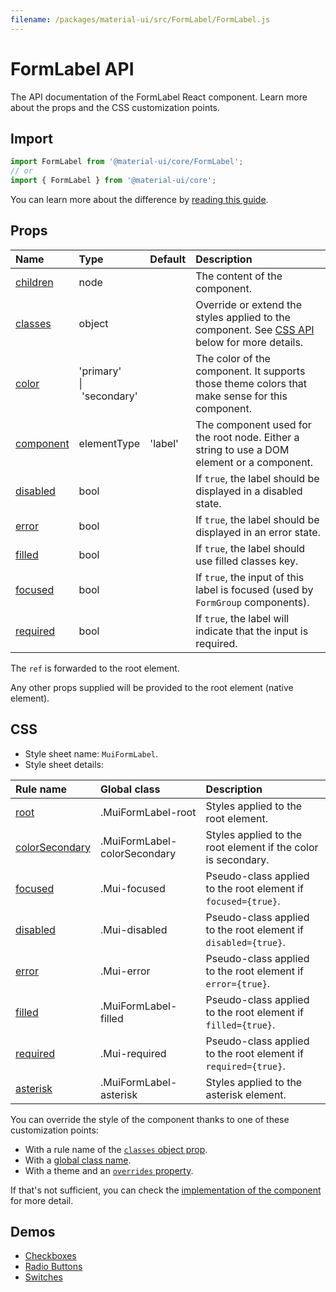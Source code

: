 ```yaml
---
filename: /packages/material-ui/src/FormLabel/FormLabel.js
---
```


<!--- This documentation is automatically generated, do not try to edit it. -->

# FormLabel API

<p class="description">The API documentation of the FormLabel React component. Learn more about the props and the CSS customization points.</p>

## Import

```js
import FormLabel from '@material-ui/core/FormLabel';
// or
import { FormLabel } from '@material-ui/core';
```

You can learn more about the difference by [reading this guide](/guides/minimizing-bundle-size/).



## Props

| Name | Type | Default | Description |
|:-----|:-----|:--------|:------------|
| <a class="anchor-link" id="props--children"></a><a href="#props--children" class="prop-name">children</a> | <span class="prop-type">node</span> |  | The content of the component. |
| <a class="anchor-link" id="props--classes"></a><a href="#props--classes" class="prop-name">classes</a> | <span class="prop-type">object</span> |  | Override or extend the styles applied to the component. See [CSS API](#css) below for more details. |
| <a class="anchor-link" id="props--color"></a><a href="#props--color" class="prop-name">color</a> | <span class="prop-type">'primary'<br>&#124;&nbsp;'secondary'</span> |  | The color of the component. It supports those theme colors that make sense for this component. |
| <a class="anchor-link" id="props--component"></a><a href="#props--component" class="prop-name">component</a> | <span class="prop-type">elementType</span> | <span class="prop-default">'label'</span> | The component used for the root node. Either a string to use a DOM element or a component. |
| <a class="anchor-link" id="props--disabled"></a><a href="#props--disabled" class="prop-name">disabled</a> | <span class="prop-type">bool</span> |  | If `true`, the label should be displayed in a disabled state. |
| <a class="anchor-link" id="props--error"></a><a href="#props--error" class="prop-name">error</a> | <span class="prop-type">bool</span> |  | If `true`, the label should be displayed in an error state. |
| <a class="anchor-link" id="props--filled"></a><a href="#props--filled" class="prop-name">filled</a> | <span class="prop-type">bool</span> |  | If `true`, the label should use filled classes key. |
| <a class="anchor-link" id="props--focused"></a><a href="#props--focused" class="prop-name">focused</a> | <span class="prop-type">bool</span> |  | If `true`, the input of this label is focused (used by `FormGroup` components). |
| <a class="anchor-link" id="props--required"></a><a href="#props--required" class="prop-name">required</a> | <span class="prop-type">bool</span> |  | If `true`, the label will indicate that the input is required. |

The `ref` is forwarded to the root element.

Any other props supplied will be provided to the root element (native element).

## CSS

- Style sheet name: `MuiFormLabel`.
- Style sheet details:

| Rule name | Global class | Description |
|:-----|:-------------|:------------|
| <a class="anchor-link" id="css--root"></a><a href="#css--root" class="prop-name">root</a> | <span class="prop-name">.MuiFormLabel-root</span> | Styles applied to the root element.
| <a class="anchor-link" id="css--colorSecondary"></a><a href="#css--colorSecondary" class="prop-name">colorSecondary</a> | <span class="prop-name">.MuiFormLabel-colorSecondary</span> | Styles applied to the root element if the color is secondary.
| <a class="anchor-link" id="css--focused"></a><a href="#css--focused" class="prop-name">focused</a> | <span class="prop-name">.Mui-focused</span> | Pseudo-class applied to the root element if `focused={true}`.
| <a class="anchor-link" id="css--disabled"></a><a href="#css--disabled" class="prop-name">disabled</a> | <span class="prop-name">.Mui-disabled</span> | Pseudo-class applied to the root element if `disabled={true}`.
| <a class="anchor-link" id="css--error"></a><a href="#css--error" class="prop-name">error</a> | <span class="prop-name">.Mui-error</span> | Pseudo-class applied to the root element if `error={true}`.
| <a class="anchor-link" id="css--filled"></a><a href="#css--filled" class="prop-name">filled</a> | <span class="prop-name">.MuiFormLabel-filled</span> | Pseudo-class applied to the root element if `filled={true}`.
| <a class="anchor-link" id="css--required"></a><a href="#css--required" class="prop-name">required</a> | <span class="prop-name">.Mui-required</span> | Pseudo-class applied to the root element if `required={true}`.
| <a class="anchor-link" id="css--asterisk"></a><a href="#css--asterisk" class="prop-name">asterisk</a> | <span class="prop-name">.MuiFormLabel-asterisk</span> | Styles applied to the asterisk element.

You can override the style of the component thanks to one of these customization points:

- With a rule name of the [`classes` object prop](/customization/components/#overriding-styles-with-classes).
- With a [global class name](/customization/components/#overriding-styles-with-global-class-names).
- With a theme and an [`overrides` property](/customization/globals/#css).

If that's not sufficient, you can check the [implementation of the component](https://github.com/mui-org/material-ui/blob/master/packages/material-ui/src/FormLabel/FormLabel.js) for more detail.

## Demos

- [Checkboxes](/components/checkboxes/)
- [Radio Buttons](/components/radio-buttons/)
- [Switches](/components/switches/)

